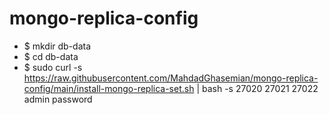 # mongo-replica-config

* $ mkdir db-data
* $ cd db-data
* $ sudo curl -s https://raw.githubusercontent.com/MahdadGhasemian/mongo-replica-config/main/install-mongo-replica-set.sh | bash -s 27020 27021 27022 admin password

